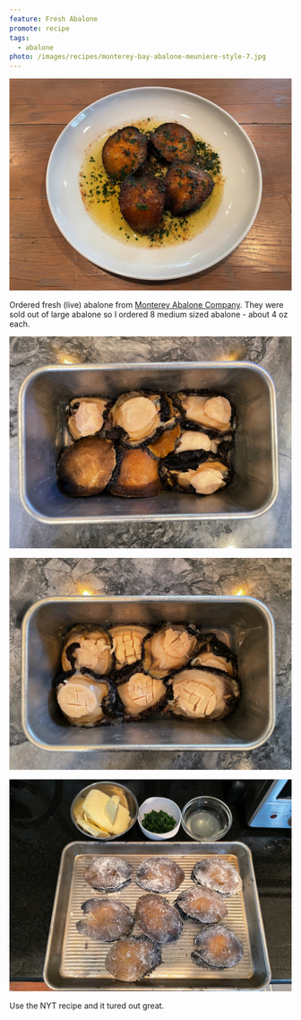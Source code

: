 ```yaml
---
feature: Fresh Abalone
promote: recipe
tags:
  - abalone
photo: /images/recipes/monterey-bay-abalone-meuniere-style-7.jpg
---
```

![abalone](/images/recipes/monterey-bay-abalone-meuniere-style-7.jpg)

Ordered fresh (live) abalone from [Monterey Abalone Company](https://www.montereyabalone.com/). They were sold out of large abalone so I ordered 8 medium sized abalone - about 4 oz each.

![abalone](/images/recipes/monterey-bay-abalone-meuniere-style-2.jpg)

![abalone](/images/recipes/monterey-bay-abalone-meuniere-style-3.jpg)

![abalone](/images/recipes/monterey-bay-abalone-meuniere-style-5.jpg)

Use the NYT recipe and it tured out great.
